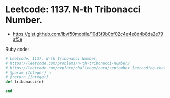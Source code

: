 # Leetcode: 1137. N-th Tribonacci Number.

- https://gist.github.com/lbvf50mobile/10d3f9b0bf02c4e4e8d4b8da2e79af5e
 
Ruby code:
```Ruby
# Leetcode: 1137. N-th Tribonacci Number.
# https://leetcode.com/problems/n-th-tribonacci-number/
# https://leetcode.com/explore/challenge/card/september-leetcoding-challenge-2021/639/week-4-september-22nd-september-28th/3986/
# @param {Integer} n
# @return {Integer}
def tribonacci(n)
    
end
```
